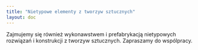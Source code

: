 ```yaml
---
title: "Nietypowe elementy z tworzyw sztucznych"
layout: doc
---
```

Zajmujemy się również wykonawstwem i prefabrykacją nietypowych rozwiązań i konstrukcji z tworzyw sztucznych. Zapraszamy do wspólpracy.